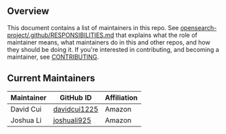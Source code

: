 ## Overview

This document contains a list of maintainers in this repo. See [opensearch-project/.github/RESPONSIBILITIES.md](https://github.com/opensearch-project/.github/blob/main/RESPONSIBILITIES.md#maintainer-responsibilities) that explains what the role of maintainer means, what maintainers do in this and other repos, and how they should be doing it. If you're interested in contributing, and becoming a maintainer, see [CONTRIBUTING](CONTRIBUTING.md).

## Current Maintainers

| Maintainer | GitHub ID                                       | Affiliation |
| ---------- | ----------------------------------------------- | ----------- |
| David Cui  | [davidcui1225](https://github.com/davidcui1225) | Amazon      |
| Joshua Li  | [joshuali925](https://github.com/joshuali925)   | Amazon      |
